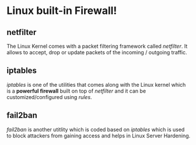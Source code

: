# Linux built-in Firewall!

## netfilter

 The Linux Kernel comes with a packet filtering framework called *netfilter*. It allows to accept, drop or update packets of the incoming / outgoing traffic.
 
## iptables

*iptables* is one of the utilities that comes along with the Linux kernel which is a **powerful firewall** built on top of *netfilter* and it can be customized/configured using *rules*.

## fail2ban

*fail2ban* is another utitlity which is coded based on *iptables* which is used to block attackers from gaining access and helps in Linux Server Hardening.

